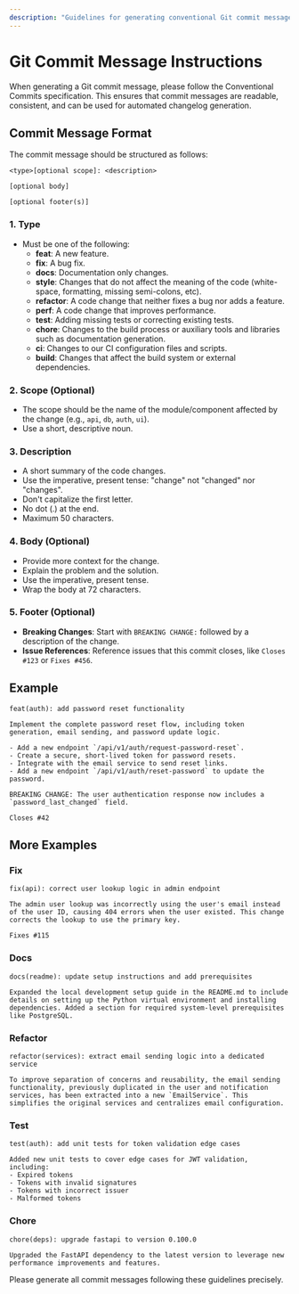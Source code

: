 ```yaml
---
description: "Guidelines for generating conventional Git commit messages."
---
```


# Git Commit Message Instructions

When generating a Git commit message, please follow the Conventional Commits specification. This ensures that commit messages are readable, consistent, and can be used for automated changelog generation.

## Commit Message Format

The commit message should be structured as follows:

```
<type>[optional scope]: <description>

[optional body]

[optional footer(s)]
```

### 1. **Type**

- Must be one of the following:
  - **feat**: A new feature.
  - **fix**: A bug fix.
  - **docs**: Documentation only changes.
  - **style**: Changes that do not affect the meaning of the code (white-space, formatting, missing semi-colons, etc).
  - **refactor**: A code change that neither fixes a bug nor adds a feature.
  - **perf**: A code change that improves performance.
  - **test**: Adding missing tests or correcting existing tests.
  - **chore**: Changes to the build process or auxiliary tools and libraries such as documentation generation.
  - **ci**: Changes to our CI configuration files and scripts.
  - **build**: Changes that affect the build system or external dependencies.

### 2. **Scope** (Optional)

- The scope should be the name of the module/component affected by the change (e.g., `api`, `db`, `auth`, `ui`).
- Use a short, descriptive noun.

### 3. **Description**

- A short summary of the code changes.
- Use the imperative, present tense: "change" not "changed" nor "changes".
- Don't capitalize the first letter.
- No dot (.) at the end.
- Maximum 50 characters.

### 4. **Body** (Optional)

- Provide more context for the change.
- Explain the problem and the solution.
- Use the imperative, present tense.
- Wrap the body at 72 characters.

### 5. **Footer** (Optional)

- **Breaking Changes**: Start with `BREAKING CHANGE:` followed by a description of the change.
- **Issue References**: Reference issues that this commit closes, like `Closes #123` or `Fixes #456`.

## Example

```
feat(auth): add password reset functionality

Implement the complete password reset flow, including token generation, email sending, and password update logic.

- Add a new endpoint `/api/v1/auth/request-password-reset`.
- Create a secure, short-lived token for password resets.
- Integrate with the email service to send reset links.
- Add a new endpoint `/api/v1/auth/reset-password` to update the password.

BREAKING CHANGE: The user authentication response now includes a `password_last_changed` field.

Closes #42
```

## More Examples

### Fix

```
fix(api): correct user lookup logic in admin endpoint

The admin user lookup was incorrectly using the user's email instead of the user ID, causing 404 errors when the user existed. This change corrects the lookup to use the primary key.

Fixes #115
```

### Docs

```
docs(readme): update setup instructions and add prerequisites

Expanded the local development setup guide in the README.md to include details on setting up the Python virtual environment and installing dependencies. Added a section for required system-level prerequisites like PostgreSQL.
```

### Refactor

```
refactor(services): extract email sending logic into a dedicated service

To improve separation of concerns and reusability, the email sending functionality, previously duplicated in the user and notification services, has been extracted into a new `EmailService`. This simplifies the original services and centralizes email configuration.
```

### Test

```
test(auth): add unit tests for token validation edge cases

Added new unit tests to cover edge cases for JWT validation, including:
- Expired tokens
- Tokens with invalid signatures
- Tokens with incorrect issuer
- Malformed tokens
```

### Chore

```
chore(deps): upgrade fastapi to version 0.100.0

Upgraded the FastAPI dependency to the latest version to leverage new performance improvements and features.
```

Please generate all commit messages following these guidelines precisely.
